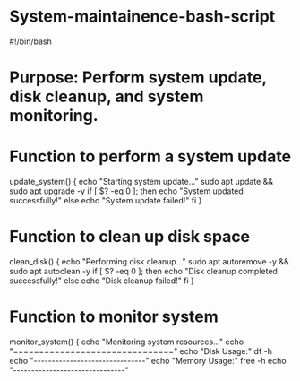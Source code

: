 # System-maintainence-bash-script

#!/bin/bash

# Purpose: Perform system update, disk cleanup, and system monitoring.

# Function to perform a system update
update_system() {
    echo "Starting system update..."
    sudo apt update && sudo apt upgrade -y
    if [ $? -eq 0 ]; then
        echo "System updated successfully!"
    else
        echo "System update failed!"
    fi
}

# Function to clean up disk space
clean_disk() {
    echo "Performing disk cleanup..."
    sudo apt autoremove -y && sudo apt autoclean -y
    if [ $? -eq 0 ]; then
        echo "Disk cleanup completed successfully!"
    else
        echo "Disk cleanup failed!"
    fi
}

# Function to monitor system
monitor_system() {
    echo "Monitoring system resources..."
    echo "==============================="
    echo "Disk Usage:"
    df -h
    echo "-------------------------------"
    echo "Memory Usage:"
    free -h
    echo "-------------------------------"
  

